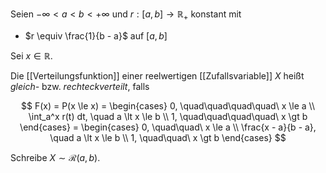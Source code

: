 Seien $-\infty \lt a \lt b \lt +\infty$ und $r : [a, b] \to \mathbb{R}_+$ konstant mit
- $r \equiv \frac{1}{b - a}$ auf $[a, b]$

Sei $x \in \mathbb{R}$.

Die [[Verteilungsfunktion]] einer reelwertigen [[Zufallsvariable]] $X$ heißt *gleich-* bzw. *rechteckverteilt*, falls

$$
	F(x) = P(x \le x) = \begin{cases}
		0, \quad\quad\quad\quad\ x \le a \\
		\int_a^x r(t) dt, \quad a \lt x \le b \\
		1, \quad\quad\quad\quad\ x \gt b
	\end{cases} = \begin{cases}
		0, \quad\quad\ x \le a \\
		\frac{x - a}{b - a}, \quad a \lt x \le b \\
		1, \quad\quad\ x \gt b
	\end{cases}
$$

Schreibe $X \sim \mathcal{R}(a, b)$.